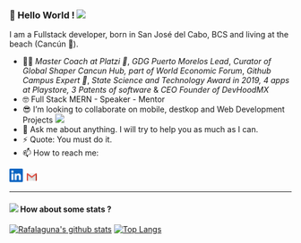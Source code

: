 ### 👋 Hello World !  <img src="https://github.com/TheDudeThatCode/TheDudeThatCode/blob/master/Assets/Earth.gif" width="24px">
   
   
I am a Fullstack  developer, born in San José del Cabo, BCS and living at the beach (Cancún 🌴). 
- 👌🏻 *Master Coach at Platzi 💚*, *GDG Puerto Morelos Lead*, *Curator of Global Shaper Cancun Hub, part of World Economic Forum*, *Github Campus Expert 🚩*, *State Science and Technology Award in 2019, 4 apps at Playstore, 3 Patents of software* & *CEO Founder of DevHoodMX* 
- 🤓 Full Stack MERN - Speaker - Mentor
- 😎 I’m looking to collaborate on mobile, destkop and Web Development Projects <img src="https://media.giphy.com/media/WUlplcMpOCEmTGBtBW/giphy.gif" width="30">
- 💬 Ask me about anything. I will try to help you as much as I can.
- ⚡ Quote: You must do it.
- 📫 How to reach me:


 [<img src="https://github.com/Amchuz/Amchuz/blob/master/linkedin.jpeg" alt="linkedin logo" width="24">](https://www.linkedin.com/in/rafaellagunas/)  [<img src="https://github.com/Amchuz/Amchuz/blob/master/gmail.jpeg" alt="gmail logo" width="24">](guitronleafar@gmail.com)


----

#### <img src="https://media.giphy.com/media/VgCDAzcKvsR6OM0uWg/giphy.gif" width="50"> How about some stats ?
  
[![Rafalaguna's github stats](https://github-readme-stats.vercel.app/api?username=rafalagunas&show_icons=true&theme=highcontrast)](https://github.com/anuraghazra/github-readme-stats) [![Top Langs](https://github-readme-stats.vercel.app/api/top-langs/?username=rafalagunas&layout=compact&theme=highcontrast)](https://github.com/anuraghazra/github-readme-stats)

